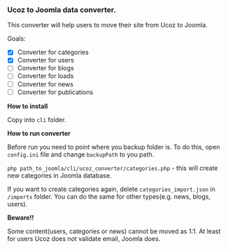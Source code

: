### Ucoz to Joomla data converter.

This converter will help users to move their site from Ucoz to Joomla.

Goals:

- [x] Converter for categories
- [x] Converter for users
- [ ] Converter for blogs
- [ ] Converter for loads
- [ ] Converter for news
- [ ] Converter for publications

**How to install**

Copy into `cli` folder.

**How to run converter**

Before run you need to point where you backup folder is. To do this, open `config.ini` file and change `backupPath` to you path.

`php path_to_joomla/cli/ucoz_converter/categories.php` - this will create new categories in Joomla database.

If you want to create categories again, delete `categories_import.json` in `/imports` folder. You can do the same for other types(e.g. news, blogs, users).

**Beware!!**

Some content(users, categories or news) cannot be moved as 1:1. At least for users Ucoz does not validate email, Joomla does.
